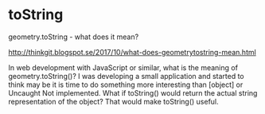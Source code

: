# toString
geometry.toString - what does it mean?

http://thinkgit.blogspot.se/2017/10/what-does-geometrytostring-mean.html

In web development with JavaScript or similar, what is the meaning of geometry.toString()? I was developing a small application and started to think may be it is time to do something more interesting than [object] or Uncaught Not implemented. What if toString() would return the actual string representation of the object? That would make toString() useful.
